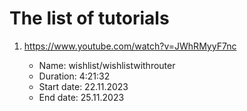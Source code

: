 # The list of tutorials

1. https://www.youtube.com/watch?v=JWhRMyyF7nc

   - Name: wishlist/wishlistwithrouter
   - Duration: 4:21:32
   - Start date: 22.11.2023
   - End date: 25.11.2023
